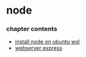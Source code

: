﻿
# node
### chapter contents
 
* [install node on ubuntu wsl](install_node_on_ubuntu_wsl.md)
* [webserver express](webserver_express.md)
